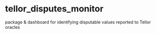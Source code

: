# tellor_disputes_monitor
package &amp; dashboard for identifying disputable values reported to Tellor oracles

